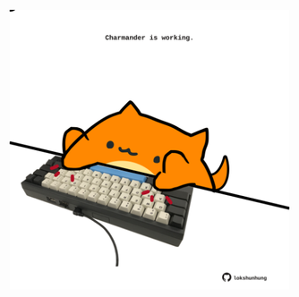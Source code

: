 <!-- built at 25/06/2023, 02:33:05 UTC -->
<p align="center">
  <img width="500" height="500" src="./ReadmeImage.svg">
</p>
